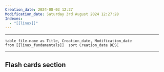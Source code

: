 ```yaml
---
Creation_date: 2024-08-03 12:27
Modification_date: Saturday 3rd August 2024 12:27:28
Indexes:
  - "[[linux]]"
---
```


----



```dataview
table file.name as Title, Creation_date, Modification_date
from [[linux_fundamentals]]  sort Creation_date DESC
```























---
## Flash cards section
